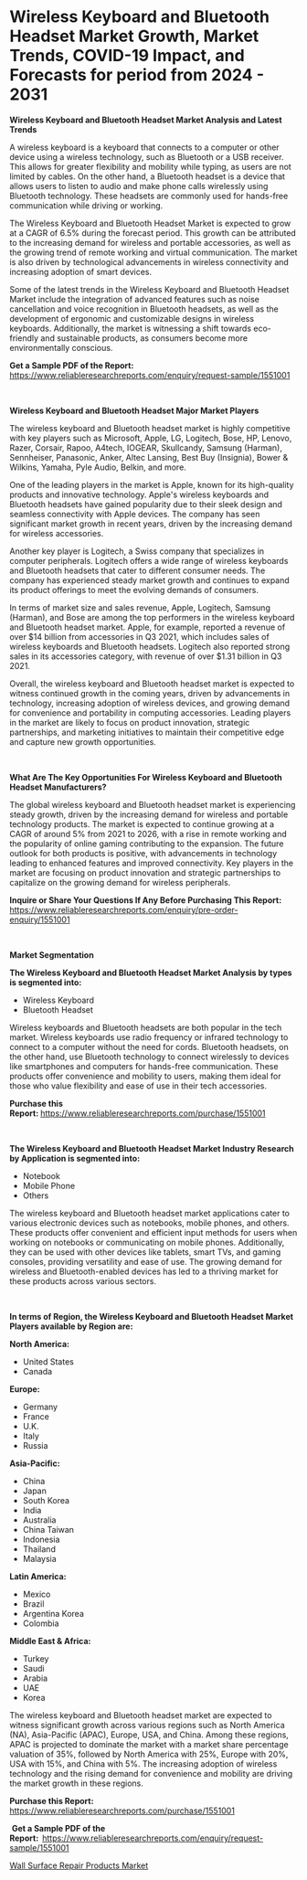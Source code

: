 <p><h1>Wireless Keyboard and Bluetooth Headset Market Growth, Market Trends, COVID-19 Impact, and Forecasts for period from 2024 - 2031</h1></p><p><strong>Wireless Keyboard and Bluetooth Headset Market Analysis and Latest Trends</strong></p>
<p><p>A wireless keyboard is a keyboard that connects to a computer or other device using a wireless technology, such as Bluetooth or a USB receiver. This allows for greater flexibility and mobility while typing, as users are not limited by cables. On the other hand, a Bluetooth headset is a device that allows users to listen to audio and make phone calls wirelessly using Bluetooth technology. These headsets are commonly used for hands-free communication while driving or working.</p><p>The Wireless Keyboard and Bluetooth Headset Market is expected to grow at a CAGR of 6.5% during the forecast period. This growth can be attributed to the increasing demand for wireless and portable accessories, as well as the growing trend of remote working and virtual communication. The market is also driven by technological advancements in wireless connectivity and increasing adoption of smart devices.</p><p>Some of the latest trends in the Wireless Keyboard and Bluetooth Headset Market include the integration of advanced features such as noise cancellation and voice recognition in Bluetooth headsets, as well as the development of ergonomic and customizable designs in wireless keyboards. Additionally, the market is witnessing a shift towards eco-friendly and sustainable products, as consumers become more environmentally conscious.</p></p>
<p><strong>Get a Sample PDF of the Report:&nbsp;</strong> <a href="https://www.reliableresearchreports.com/enquiry/request-sample/1551001">https://www.reliableresearchreports.com/enquiry/request-sample/1551001</a></p>
<p>&nbsp;</p>
<p><strong>Wireless Keyboard and Bluetooth Headset Major Market Players</strong></p>
<p><p>The wireless keyboard and Bluetooth headset market is highly competitive with key players such as Microsoft, Apple, LG, Logitech, Bose, HP, Lenovo, Razer, Corsair, Rapoo, A4tech, IOGEAR, Skullcandy, Samsung (Harman), Sennheiser, Panasonic, Anker, Altec Lansing, Best Buy (Insignia), Bower & Wilkins, Yamaha, Pyle Audio, Belkin, and more.</p><p>One of the leading players in the market is Apple, known for its high-quality products and innovative technology. Apple's wireless keyboards and Bluetooth headsets have gained popularity due to their sleek design and seamless connectivity with Apple devices. The company has seen significant market growth in recent years, driven by the increasing demand for wireless accessories.</p><p>Another key player is Logitech, a Swiss company that specializes in computer peripherals. Logitech offers a wide range of wireless keyboards and Bluetooth headsets that cater to different consumer needs. The company has experienced steady market growth and continues to expand its product offerings to meet the evolving demands of consumers.</p><p>In terms of market size and sales revenue, Apple, Logitech, Samsung (Harman), and Bose are among the top performers in the wireless keyboard and Bluetooth headset market. Apple, for example, reported a revenue of over $14 billion from accessories in Q3 2021, which includes sales of wireless keyboards and Bluetooth headsets. Logitech also reported strong sales in its accessories category, with revenue of over $1.31 billion in Q3 2021.</p><p>Overall, the wireless keyboard and Bluetooth headset market is expected to witness continued growth in the coming years, driven by advancements in technology, increasing adoption of wireless devices, and growing demand for convenience and portability in computing accessories. Leading players in the market are likely to focus on product innovation, strategic partnerships, and marketing initiatives to maintain their competitive edge and capture new growth opportunities.</p></p>
<p>&nbsp;</p>
<p><strong>What Are The Key Opportunities For Wireless Keyboard and Bluetooth Headset Manufacturers?</strong></p>
<p><p>The global wireless keyboard and Bluetooth headset market is experiencing steady growth, driven by the increasing demand for wireless and portable technology products. The market is expected to continue growing at a CAGR of around 5% from 2021 to 2026, with a rise in remote working and the popularity of online gaming contributing to the expansion. The future outlook for both products is positive, with advancements in technology leading to enhanced features and improved connectivity. Key players in the market are focusing on product innovation and strategic partnerships to capitalize on the growing demand for wireless peripherals.</p></p>
<p><strong>Inquire or Share Your Questions If Any Before Purchasing This Report:</strong> <a href="https://www.reliableresearchreports.com/enquiry/pre-order-enquiry/1551001">https://www.reliableresearchreports.com/enquiry/pre-order-enquiry/1551001</a></p>
<p>&nbsp;</p>
<p><strong>Market Segmentation</strong></p>
<p><strong>The Wireless Keyboard and Bluetooth Headset Market Analysis by types is segmented into:</strong></p>
<p><ul><li>Wireless Keyboard</li><li>Bluetooth Headset</li></ul></p>
<p><p>Wireless keyboards and Bluetooth headsets are both popular in the tech market. Wireless keyboards use radio frequency or infrared technology to connect to a computer without the need for cords. Bluetooth headsets, on the other hand, use Bluetooth technology to connect wirelessly to devices like smartphones and computers for hands-free communication. These products offer convenience and mobility to users, making them ideal for those who value flexibility and ease of use in their tech accessories.</p></p>
<p><strong>Purchase this Report:&nbsp;</strong><a href="https://www.reliableresearchreports.com/purchase/1551001">https://www.reliableresearchreports.com/purchase/1551001</a></p>
<p>&nbsp;</p>
<p><strong>The Wireless Keyboard and Bluetooth Headset Market Industry Research by Application is segmented into:</strong></p>
<p><ul><li>Notebook</li><li>Mobile Phone</li><li>Others</li></ul></p>
<p><p>The wireless keyboard and Bluetooth headset market applications cater to various electronic devices such as notebooks, mobile phones, and others. These products offer convenient and efficient input methods for users when working on notebooks or communicating on mobile phones. Additionally, they can be used with other devices like tablets, smart TVs, and gaming consoles, providing versatility and ease of use. The growing demand for wireless and Bluetooth-enabled devices has led to a thriving market for these products across various sectors.</p></p>
<p>&nbsp;</p>
<p><strong>In terms of Region, the Wireless Keyboard and Bluetooth Headset Market Players available by Region are:</strong></p>
<p>
    <p> <strong> North America: </strong>
        <ul>
            <li>United States</li>
            <li>Canada</li>
        </ul>
        </p> 
    <p> <strong> Europe: </strong>
        <ul>
            <li>Germany</li>
            <li>France</li>
            <li>U.K.</li>
            <li>Italy</li>
            <li>Russia</li>
        </ul>
        </p> 
    <p> <strong> Asia-Pacific: </strong>
        <ul>
            <li>China</li>
            <li>Japan</li>
            <li>South Korea</li>
            <li>India</li>
            <li>Australia</li>
            <li>China Taiwan</li>
            <li>Indonesia</li>
            <li>Thailand</li>
            <li>Malaysia</li>
        </ul>
        </p> 
    <p> <strong> Latin America: </strong>
        <ul>
            <li>Mexico</li>
            <li>Brazil</li>
            <li>Argentina Korea</li>
            <li>Colombia</li>
        </ul>
        </p> 
    <p> <strong> Middle East & Africa: </strong>
        <ul>
            <li>Turkey</li>
            <li>Saudi</li>
            <li>Arabia</li>
            <li>UAE</li>
            <li>Korea</li>
        </ul>
    </p>
    </p>
<p><p>The wireless keyboard and Bluetooth headset market are expected to witness significant growth across various regions such as North America (NA), Asia-Pacific (APAC), Europe, USA, and China. Among these regions, APAC is projected to dominate the market with a market share percentage valuation of 35%, followed by North America with 25%, Europe with 20%, USA with 15%, and China with 5%. The increasing adoption of wireless technology and the rising demand for convenience and mobility are driving the market growth in these regions.</p></p>
<p><strong>Purchase this Report: </strong><a href="https://www.reliableresearchreports.com/purchase/1551001">https://www.reliableresearchreports.com/purchase/1551001</a></p>
<p>&nbsp;<strong>Get a Sample PDF of the Report:&nbsp;&nbsp;</strong><a href="https://www.reliableresearchreports.com/enquiry/request-sample/1551001">https://www.reliableresearchreports.com/enquiry/request-sample/1551001</a></p>
<p><strong></strong></p>
<p><p><a href="https://github.com/timeliteaut/Market-Research-Report-List-1/blob/main/wall-surface-repair-products-market.md">Wall Surface Repair Products Market</a></p></p>